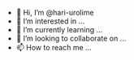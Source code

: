 - 👋 Hi, I’m @hari-urolime
- 👀 I’m interested in ...
- 🌱 I’m currently learning ...
- 💞️ I’m looking to collaborate on ...
- 📫 How to reach me ...

<!---
hari-urolime/hari-urolime is a ✨ special ✨ repository because its `README.md` (this file) appears on your GitHub profile.
You can click the Preview link to take a look at your changes.
--->
